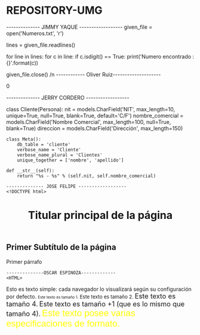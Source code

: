 # REPOSITORY-UMG

-------------- JIMMY YAQUE ------------------
given_file = open('Numeros.txt', 'r')

lines = given_file.readlines()

for line in lines:
    for c in line:
        if c.isdigit() == True:
            print('Numero encontrado : {}'.format(c))

given_file.close()
/n
------------ Oliver Ruiz--------------------
<html>
<head>
<title>Calculadora</title> 
<link rel="stylesheet" type="text/css" href="calculadora.css" />
<script type="text/javascript" src="calculadora.js"></script>
</head>
<body>
<div class="calculadora"
<form action="#" name="calculadora" id="calculadora">
<p id="textoPantalla">0</p>
<p>
-------------- JERRY CORDERO ------------------

class Cliente(Persona):
    nit = models.CharField('NIT', max_length=10, unique=True, null=True, blank=True, default='C/F')
    nombre_comercial = models.CharField('Nombre Comercial', max_length=100, null=True, blank=True)
    direccion = models.CharField('Dirección', max_length=150)

    class Meta():
        db_table = 'cliente'
        verbose_name = 'Cliente'
        verbose_name_plural = 'Clientes'
        unique_together = ['nombre', 'apellido']
    
    def __str__(self):
        return "%s - %s" % (self.nit, self.nombre_comercial)

    -------------- JOSE FELIPE ------------------
    <!DOCTYPE html>
<html>
   <head>
      <title>Título de mi página web</title>
   </head>
   <body>
      <header>
         <h1>Titular principal de la página</h1>
      </header>
      <main>
         <h2>Primer Subtítulo de la página</h2>
         <p>Primer párrafo</p>
      </main>
      <footer>
      </footer>
   </body>
</html>
    
    
    --------------OSCAR ESPINOZA-------------
    <HTML>
<HEAD>
<TITLE>Ejemplo 3</TITLE>
</HEAD>
<BODY>
Esto es texto simple: cada navegador lo visualizará según su configuración por defecto.
<FONT SIZE="1">Este texto es tamaño 1.</FONT>
<FONT SIZE="2">Este texto es tamaño 2.</FONT>
<FONT SIZE="4">Este texto es tamaño 4.</FONT>
<FONT SIZE="+1">Este texto es tamaño +1 (que es lo mismo que tamaño 4).</FONT>
<FONT FACE="Arial" SIZE="5" COLOR="FFFF00">Este texto posee varias especificaciones de formato.</FONT>
</BODY>
</HTML>
    
    
